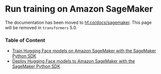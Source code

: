 <!---
Copyright 2020 The HuggingFace Team. All rights reserved.

Licensed under the Apache License, Version 2.0 (the "License");
you may not use this file except in compliance with the License.
You may obtain a copy of the License at

    http://www.apache.org/licenses/LICENSE-2.0

Unless required by applicable law or agreed to in writing, software
distributed under the License is distributed on an "AS IS" BASIS,
WITHOUT WARRANTIES OR CONDITIONS OF ANY KIND, either express or implied.
See the License for the specific language governing permissions and
limitations under the License.

⚠️ Note that this file is in Markdown but contain specific syntax for our doc-builder (similar to MDX) that may not be
rendered properly in your Markdown viewer.

-->

# Run training on Amazon SageMaker

The documentation has been moved to [hf.co/docs/sagemaker](https://hf-mirror.com/docs/sagemaker). This page will be removed in `transformers` 5.0. 

### Table of Content

- [Train Hugging Face models on Amazon SageMaker with the SageMaker Python SDK](https://hf-mirror.com/docs/sagemaker/train)
- [Deploy Hugging Face models to Amazon SageMaker with the SageMaker Python SDK](https://hf-mirror.com/docs/sagemaker/inference)

